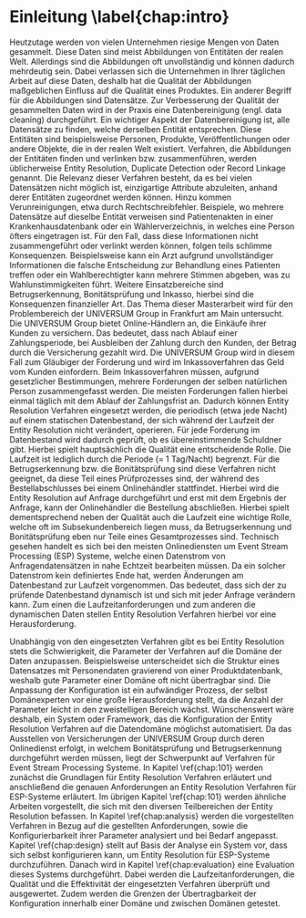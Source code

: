 # Einleitung \label{chap:intro}

Heutzutage werden von vielen Unternehmen riesige Mengen von Daten gesammelt.
Diese Daten sind meist Abbildungen von Entitäten der realen Welt. Allerdings
sind die Abbildungen oft unvollständig und können dadurch mehrdeutig sein. Dabei
verlassen sich die Unternehmen in Ihrer täglichen Arbeit auf diese Daten,
deshalb hat die Qualität der Abbildungen maßgeblichen Einfluss auf die Qualität
eines Produktes. Ein anderer Begriff für die Abbildungen sind Datensätze. Zur
Verbesserung der Qualität der gesammelten Daten wird in der Praxis eine
Datenbereinigung (engl. data cleaning) durchgeführt. Ein wichtiger Aspekt der
Datenbereinigung ist, alle Datensätze zu finden, welche derselben Entität
entsprechen. Diese Entitäten sind beispielsweise Personen, Produkte,
Veröffentlichungen oder andere Objekte, die in der realen Welt existiert.
Verfahren, die Abbildungen der Entitäten finden und verlinken bzw.
zusammenführen, werden üblicherweise Entity Resolution, Duplicate Detection oder
Record Linkage genannt. Die Relevanz dieser Verfahren besteht, da es bei vielen
Datensätzen nicht möglich ist, einzigartige Attribute abzuleiten, anhand derer
Entitäten zugeordnet werden können. Hinzu kommen Verunreinigungen, etwa durch
Rechtschreibfehler. Beispiele, wo mehrere Datensätze auf dieselbe Entität
verweisen sind Patientenakten in einer Krankenhausdatenbank oder ein
Wählerverzeichnis, in welches eine Person öfters eingetragen ist. Für den Fall,
dass diese Informationen nicht zusammengeführt oder verlinkt werden können,
folgen teils schlimme Konsequenzen. Beispielsweise kann ein Arzt aufgrund
unvollständiger Informationen die falsche Entscheidung zur Behandlung eines
Patienten treffen oder ein Wahlberechtigter kann mehrere Stimmen abgeben, was zu
Wahlunstimmigkeiten führt. Weitere Einsatzbereiche sind Betrugserkennung,
Bonitätsprüfung und Inkasso, hierbei sind die Konsequenzen finanzieller Art. Das
Thema dieser Masterarbeit wird für den Problembereich der UNIVERSUM Group in
Frankfurt am Main untersucht. Die UNIVERSUM Group bietet Online-Händlern an, die
Einkäufe ihrer Kunden zu versichern. Das bedeutet, dass nach Ablauf einer
Zahlungsperiode, bei Ausbleiben der Zahlung durch den Kunden, der Betrag durch
die Versicherung gezahlt wird. Die UNIVERSUM Group wird in diesem Fall zum
Gläubiger der Forderung und wird im Inkassoverfahren das Geld vom Kunden
einfordern. Beim Inkassoverfahren müssen, aufgrund gesetzlicher Bestimmungen,
mehrere Forderungen der selben natürlichen Person zusammengefasst werden. Die
meisten Forderungen fallen hierbei einmal täglich mit dem Ablauf der
Zahlungsfrist an. Dadurch können Entity Resolution Verfahren eingesetzt werden,
die periodisch (etwa jede Nacht) auf einem statischen Datenbestand, der sich
während der Laufzeit der Entity Resolution nicht verändert, operieren. Für jede
Forderung im Datenbestand wird dadurch geprüft, ob es übereinstimmende Schuldner
gibt. Hierbei spielt hauptsächlich die Qualität eine entscheidende Rolle. Die
Laufzeit ist lediglich durch die Periode (= 1 Tag/Nacht) begrenzt. Für die
Betrugserkennung bzw. die Bonitätsprüfung sind diese Verfahren nicht geeignet,
da diese Teil eines Prüfprozesses sind, der während des Bestellabschlusses bei
einem Onlinehändler stattfindet. Hierbei wird die Entity Resolution auf Anfrage
durchgeführt und erst mit dem Ergebnis der Anfrage, kann der Onlinehändler die
Bestellung abschließen. Hierbei spielt dementsprechend neben der Qualität auch
die Laufzeit eine wichtige Rolle, welche oft im Subsekundenbereich liegen muss,
da Betrugserkennung und Bonitätsprüfung eben nur Teile eines Gesamtprozesses
sind. Technisch gesehen handelt es sich bei den meisten Onlinediensten um Event
Stream Processing (ESP) Systeme, welche einen Datenstrom von Anfragendatensätzen
in nahe Echtzeit bearbeiten müssen. Da ein solcher Datenstrom kein definiertes
Ende hat, werden Änderungen am Datenbestand zur Laufzeit vorgenommen. Das
bedeutet, dass sich der zu prüfende Datenbestand dynamisch ist und sich mit
jeder Anfrage verändern kann. Zum einen die Laufzeitanforderungen und zum
anderen die dynamischen Daten stellen Entity Resolution Verfahren hierbei vor
eine Herausforderung.

Unabhängig von den eingesetzten Verfahren gibt es bei Entity Resolution stets
die Schwierigkeit, die Parameter der Verfahren auf die Domäne der Daten
anzupassen. Beispielsweise unterscheidet sich die Struktur eines Datensatzes mit
Personendaten gravierend von einer Produktdatenbank, weshalb gute Parameter
einer Domäne oft nicht übertragbar sind. Die Anpassung der Konfiguration ist ein
aufwändiger Prozess, der selbst Domänexperten vor eine große Herausforderung
stellt, da die Anzahl der Parameter leicht in den zweistelligen Bereich wächst.
Wünschenswert wäre deshalb, ein System oder Framework, das die Konfiguration der
Entity Resolution Verfahren auf die Datendomäne möglichst automatisiert. Da das
Ausstellen von Versicherungen der UNIVERSUM Group durch deren Onlinedienst
erfolgt, in welchem Bonitätsprüfung und Betrugserkennung durchgeführt werden
müssen, liegt der Schwerpunkt auf Verfahren für Event Stream Processing Systeme.
In Kapitel \ref{chap:101} werden zunächst die Grundlagen für Entity Resolution
Verfahren erläutert und anschließend die genauen Anforderungen an Entity
Resolution Verfahren für ESP-Systeme erläutert. Im übrigen Kapitel
\ref{chap:101} werden ähnliche Arbeiten vorgestellt, die sich mit den diversen
Teilbereichen der Entity Resolution befassen. In Kapitel \ref{chap:analysis}
werden die vorgestellten Verfahren in Bezug auf die gestellten Anforderungen,
sowie die Konfigurierbarkeit ihrer Parameter analysiert und bei Bedarf
angepasst. Kapitel \ref{chap:design} stellt auf Basis der Analyse ein System
vor, dass sich selbst konfigurieren kann, um Entity Resolution für ESP-Systeme
durchzuführen. Danach wird in Kapitel \ref{chap:evaluation} eine Evaluation
dieses Systems durchgeführt. Dabei werden die Laufzeitanforderungen, die
Qualität und die Effektivität der eingesetzten Verfahren überprüft und
ausgewertet. Zudem werden die Grenzen der Übertragbarkeit der Konfiguration
innerhalb einer Domäne und zwischen Domänen getestet.
